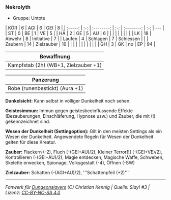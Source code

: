 ### Nekrolyth

- Gruppe: Untote

|   KÖR   |  6  |    AGI     |  6  |    GEI     |  8  |
| :-----: | :-: | :--------: | :-: | :--------: | :-: | --- |
|   ST    |  0  |     BE     |  1  |     VE     |  5  |
|   HÄ    |  2  |     GE     |  5  |     AU     |  6  |
|         |     |            |     |            |     |     |
|   LK    | 18  |   Abwehr   |  8  | Initiative |  7  |
| Laufen  |  4  |  Schlagen  |  7  | Schiessen  |     |
| Zaubern | 14  | Zielzauber | 16  |            |     |
|         |     |            |     |            |     |     |
|   GH    |  3  |     GK     | no  |     EP     | 94  |

|              Bewaffnung              |
| :----------------------------------: |
| Kampfstab (2h) (WB+1, Zielzauber +1) |

|           Panzerung            |
| :----------------------------: |
| Robe (runenbestickt) (Aura +1) |

**Dunkelsicht:** Kann selbst in völliger Dunkelheit noch sehen.

**Geistesimmun:** Immun gegen geistesbeeinflussende Effekte (Bezauberungen, Einschläferung, Hypnose usw.) und Zauber, die mit (!) gekennzeichnet sind.

**Wesen der Dunkelheit (Settingoption):** Gilt in den meisten Settings als ein Wesen der Dunkelheit. Angewendete Regeln für Wesen der Dunkelheit gelten für diese Kreatur.

**Zauber:** Flackern (-2), Fluch (-(GEI+AU)/2), Kleiner Terror[!] (-(GEI+VE)/2), Kontrollieren (-(GEI+AU)/2), Magie entdecken, Magische Waffe, Schweben, Skelette erwecken, Spionage, Volksgestalt (-4), Öffnen (-SW)

**Zielzauber:** Schatten (-(AGI+AU)/2), '''Schattenpfeil (+2)'''

---

_Fanwerk für [Dungeonslayers](https://www.dungeonslayers.net/) (C) Christian Kennig | Quelle: Slay! #3 | Lizenz: [CC-BY-NC-SA 4.0](https://creativecommons.org/licenses/by-nc-sa/4.0/deed.de)_
